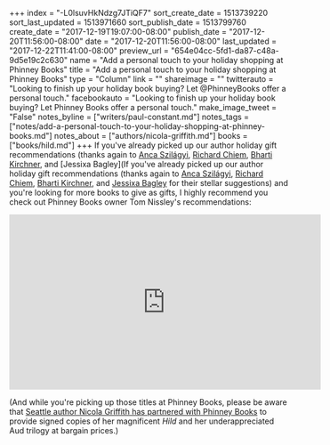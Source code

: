 +++
index = "-L0lsuvHkNdzg7JTiQF7"
sort_create_date = 1513739220
sort_last_updated = 1513971660
sort_publish_date = 1513799760
create_date = "2017-12-19T19:07:00-08:00"
publish_date = "2017-12-20T11:56:00-08:00"
date = "2017-12-20T11:56:00-08:00"
last_updated = "2017-12-22T11:41:00-08:00"
preview_url = "654e04cc-5fd1-da87-c48a-9d5e19c2c630"
name = "Add a personal touch to your holiday shopping at Phinney Books"
title = "Add a personal touch to your holiday shopping at Phinney Books"
type = "Column"
link = ""
shareimage = ""
twitterauto = "Looking to finish up your holiday book buying? Let @PhinneyBooks offer a personal touch."
facebookauto = "Looking to finish up your holiday book buying? Let Phinney Books offer a personal touch."
make_image_tweet = "False"
notes_byline = ["writers/paul-constant.md"]
notes_tags = ["notes/add-a-personal-touch-to-your-holiday-shopping-at-phinney-books.md"]
notes_about = ["authors/nicola-griffith.md"]
books = ["books/hild.md"]
+++
If you've already picked up our author holiday gift recommendations (thanks again to [Anca Szilágyi](http://www.seattlereviewofbooks.com/notes/2017/11/29/looking-for-a-holiday-gift-book-anca-szil%C3%A1gyi-recommends-the-dud-avocado/), [Richard Chiem](http://www.seattlereviewofbooks.com/notes/2017/12/06/looking-for-a-holiday-gift-book-richard-chiem-recommends-the-passion-according-to-gh/), [Bharti Kirchner](http://www.seattlereviewofbooks.com/notes/2017/12/13/looking-for-a-holiday-gift-book-bharti-kirchner-recommends-all-the-old-knives/), and [Jessixa Bagley](If you've already picked up our author holiday gift recommendations (thanks again to [Anca Szilágyi](http://www.seattlereviewofbooks.com/notes/2017/11/29/looking-for-a-holiday-gift-book-anca-szil%C3%A1gyi-recommends-the-dud-avocado/), [Richard Chiem](http://www.seattlereviewofbooks.com/notes/2017/12/06/looking-for-a-holiday-gift-book-richard-chiem-recommends-the-passion-according-to-gh/), [Bharti Kirchner](http://www.seattlereviewofbooks.com/notes/2017/12/13/looking-for-a-holiday-gift-book-bharti-kirchner-recommends-all-the-old-knives/), and [Jessixa Bagley](http://www.seattlereviewofbooks.com/notes/2017/12/20/looking-for-a-holiday-gift-book-jessixa-bagley-recommends-louis-undercover/) for their stellar suggestions) and you're looking for more books to give as gifts, I highly recommend you check out Phinney Books owner Tom Nissley's recommendations:

<iframe width="560" height="315" src="https://www.youtube.com/embed/MzJKnkp57Io" frameborder="0" gesture="media" allow="encrypted-media" allowfullscreen></iframe>

(And while you're picking up those titles at Phinney Books, please be aware that [Seattle author Nicola Griffith has partnered with Phinney Books](https://nicolagriffith.com/2017/12/18/extra-super-special-bargain-signed-and-personalised-books/) to provide signed copies of her magnificent *Hild* and her underappreciated Aud trilogy at bargain prices.) 